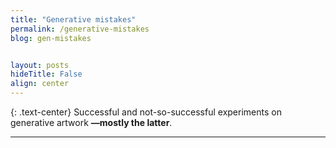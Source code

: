 ```yaml
---
title: "Generative mistakes"
permalink: /generative-mistakes
blog: gen-mistakes


layout: posts
hideTitle: False
align: center
---
```


{: .text-center}
Successful and not-so-successful experiments on generative artwork **—mostly the latter**.

---


